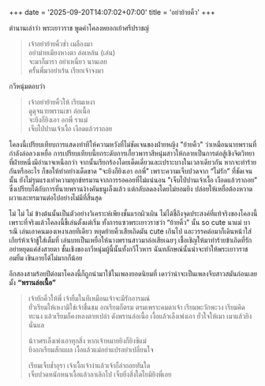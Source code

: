 +++
date = '2025-09-20T14:07:02+07:00'
title = 'อย่าย้ายคิ้ว'
+++

ตำนานเล่าว่า พระเยาวราช พูดคำโคลงหยอกเย้าศรีปราชญ์

> เจ้าอย่าย้ายคิ้วช่ำ เมลืองมา  
> อย่าม่ายเมียงหางตา ล่อเหล้น (เล่น)  
> จะมาก็มารา อย่าเหนี่ยว นานเลย  
> ครั้นพี่มาอย่าเร้น เรียกเจ้าจงมา  

กวีหนุ่มตอบว่า

> เจ้าอย่าย้ายคิ้วให้ เรียมเหงา  
> ดูดุจนายพรานเขา ล่อเนื้อ  
> จะยิงก็ยิงเอา อกพี่ ราแม่  
> เจ็บไป่ปานเจ้าเงื้อ เงือดแล้วราถอย  

โคลงนี้เปรียบเทียบการแสดงท่าทีให้ความหวังที่ไม่ชัดเจนของฝ่ายหญิง "ย้ายคิ้ว" ว่าเหมือนนายพรานที่กำลังล่อลวงเหยื่อ การเปรียบเทียบนี้ยกระดับการเกี้ยวพาราสีหนุ่มสาวให้กลายเป็นการต่อสู้เชิงจิตวิทยาที่ฝ่ายหนึ่งมีอำนาจเหนือกว่า จากนั้นเรียกร้องโดยเด็ดเดี่ยวและเปราะบางในเวลาเดียวกัน หากจะทำร้ายกันหรืออะไร ก็ขอให้ทำอย่างเด็ดขาด "จะยิงก็ยิงเอา อกพี่" เพราะความเจ็บปวดจาก “ไม่รัก” ที่ชัดเจนนั้น ยังไม่รุนแรงเท่าความทุกข์ทรมานจากการรอคอยที่ไม่แน่นอน "เจ็บไป่ปานเจ้าเงื้อ เงือดแล้วราถอย" ซึ่งเปรียบได้กับการที่นายพรานง้างคันธนูเล็งแล้ว แต่กลับลดลงโดยไม่ยอมยิง ปล่อยให้เหยื่อต้องหวาดผวาและทรมานต่อไปอย่างไม่มีที่สิ้นสุด

ไม่ ไม่ ไม่ ข้างต้นนั้นเป็นตัวอย่างวิเคราะห์เพียงชั้นแรกผิวเผิน ไม่ได้ชี้ถึงจุดประสงค์ที่แท้จริงของโคลงนี้ เพราะที่จริงแล้วโคลงนี้ขี้เล่นตั้งแต่เริ่ม ทั้งการแซวพระเยาวราชว่า “ย้ายคิ้ว” นั้น so cute นาแม่ บารณี เล่นเอาคนมองเหงาเลยทีเดียว หยุดย้ายคิ้วเสียเถิดมัน cute เกินไป  และวรรคต่อมาก็เดินหน้าใส่เกียร์ห้าเจ้าชู้ใส่เต็มที่ เล่นบทเป็นเหยื่อให้นางพรานสาวมาล่อเสียเฉยๆ เชื้อเชิญให้มาทำร้ายข้าเถิดที่รัก อย่าหยุดแค่ส่งสายตา ชั้นเชิงของกวีหนุ่มผู้นี้นั้นทั้งกวีโวหาร ฉันทลักษณ์นั้นน่าจะทำให้พระเยาวราชอมยิ้ม เขินอายได้ไม่มากก็น้อย

อีกสองสามร้อยปีต่อมาโคลงนี้ก็ถูกนำมาใช้ในเพลงยอดนิยมที่ เดาว่าน่าจะเป็นเพลงจีบสาวสมันก่อนเลยมั้ง **“พรานล่อเนื้อ”**

> เจ้ายักคิ้วให้พี่ เจ้ายิ้มในทีเหมือนเจ้าจะมีรักอารมณ์  
> ยั่วเรียมให้เหงามิใช่เจ้าชื่นชม อกเรียมก็ตรม ตรมเพราะคมตาเจ้า
> เรียมพะวักพะวง เรียมคิดทะนง แล้วเรียมก็คงหลงตายเปล่า
> ดังพรานล่อเนื้อ เงื้อแล้วเล็งเพ่งเอา ยั่วใจให้เมา เมาแล้วยิงนั่นแล
> 
> น้าวศรเล็งเพ่งเอาทุกสิ่ง หากเจ้าหมายยิงก็ยิงซิแม่  
> ยิงอกเรียมสักแผล เงื้อแล้วแม่อย่าแปรอย่าเปลี่ยนใจ
>
> เรียมเจ็บช้ำอุรา เจ้าเงื้อเจ้าง่าแล้วเจ้าก็ล่าถอยทันใด  
> เจ็บปวดหนักหนาเงื้อแล้วลาเลิกไป เจ็บยิ่งสิ่งใดไยมิยิงพี่เอย